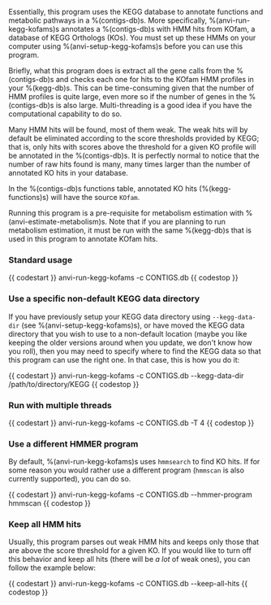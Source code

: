 Essentially, this program uses the KEGG database to annotate functions and metabolic pathways in a %(contigs-db)s. More specifically, %(anvi-run-kegg-kofams)s annotates a %(contigs-db)s with HMM hits from KOfam, a database of KEGG Orthologs (KOs). You must set up these HMMs on your computer using %(anvi-setup-kegg-kofams)s before you can use this program.

Briefly, what this program does is extract all the gene calls from the %(contigs-db)s and checks each one for hits to the KOfam HMM profiles in your %(kegg-db)s. This can be time-consuming given that the number of HMM profiles is quite large, even more so if the number of genes in the %(contigs-db)s is also large. Multi-threading is a good idea if you have the computational capability to do so.

Many HMM hits will be found, most of them weak. The weak hits will by default be eliminated according to the score thresholds provided by KEGG; that is, only hits with scores above the threshold for a given KO profile will be annotated in the %(contigs-db)s. It is perfectly normal to notice that the number of raw hits found is many, many times larger than the number of annotated KO hits in your database.

In the %(contigs-db)s functions table, annotated KO hits (%(kegg-functions)s) will have the source `KOfam`.

Running this program is a pre-requisite for metabolism estimation with %(anvi-estimate-metabolism)s. Note that if you are planning to run metabolism estimation, it must be run with the same %(kegg-db)s that is used in this program to annotate KOfam hits.

### Standard usage

{{ codestart }}
anvi-run-kegg-kofams -c CONTIGS.db
{{ codestop }}

### Use a specific non-default KEGG data directory
If you have previously setup your KEGG data directory using `--kegg-data-dir` (see %(anvi-setup-kegg-kofams)s), or have moved the KEGG data directory that you wish to use to a non-default location (maybe you like keeping the older versions around when you update, we don't know how you roll), then you may need to specify where to find the KEGG data so that this program can use the right one. In that case, this is how you do it:

{{ codestart }}
anvi-run-kegg-kofams -c CONTIGS.db --kegg-data-dir /path/to/directory/KEGG
{{ codestop }}

### Run with multiple threads

{{ codestart }}
anvi-run-kegg-kofams -c CONTIGS.db -T 4
{{ codestop }}

### Use a different HMMER program
By default, %(anvi-run-kegg-kofams)s uses `hmmsearch` to find KO hits. If for some reason you would rather use a different program (`hmmscan` is also currently supported), you can do so.

{{ codestart }}
anvi-run-kegg-kofams -c CONTIGS.db --hmmer-program hmmscan
{{ codestop }}

### Keep all HMM hits
Usually, this program parses out weak HMM hits and keeps only those that are above the score threshold for a given KO. If you would like to turn off this behavior and keep all hits (there will be _a lot_ of weak ones), you can follow the example below:

{{ codestart }}
anvi-run-kegg-kofams -c CONTIGS.db --keep-all-hits
{{ codestop }}
